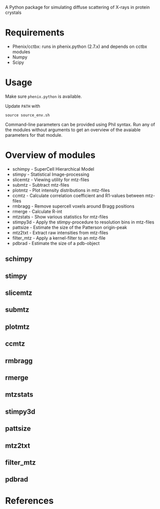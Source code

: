 A Python package for simulating diffuse scattering of X-rays in protein crystals

# Requirements
* Phenix/cctbx: runs in phenix.python (2.7.x) and depends on cctbx modules
* Numpy
* Scipy

# Usage
Make sure `phenix.python` is available.

Update `PATH` with
```
source source_env.sh
```

Command-line parameters can be provided using Phil syntax. Run any of the modules without arguments to get an overview of the avaiable parameters for that module.

# Overview of modules
* schimpy - SuperCell Hierarchical Model
* stimpy - Statistical Image-processing
* slicemtz - Viewing utility for mtz-files
* submtz - Subtract mtz-files
* plotmtz - Plot intensity distributions in mtz-files
* ccmtz - Calculate correlation coefficient and R1-values between mtz-files
* rmbragg - Remove supercell voxels around Bragg positions
* rmerge - Calculate R-int
* mtzstats - Show various statistics for mtz-files
* stimpy3d - Apply the stimpy-procedure to resolution bins in mtz-files
* pattsize - Estimate the size of the Patterson origin-peak
* mtz2txt - Extract raw intensities from mtz-files
* filter_mtz - Apply a kernel-filter to an mtz-file
* pdbrad - Estimate the size of a pdb-object

## schimpy
## stimpy
## slicemtz
## submtz
## plotmtz
## ccmtz
## rmbragg
## rmerge
## mtzstats
## stimpy3d
## pattsize
## mtz2txt
## filter_mtz
## pdbrad

# References

